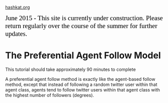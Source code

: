 [hashkat.org](http://hashkat.org)

<span style="color:black; font-family:Georgia; font-size:1.5em;">June 2015 - This site is currently under construction. Please return regularly over the course of the summer for further updates. </span>

# The Preferential Agent Follow Model

This tutorial should take approximately 90 minutes to complete

A preferential agent follow method is exactly like the agent-based follow method, except that instead of following a random twitter user within that agent class,
agents tend to follow twitter users within that agent class with the highest number of followers (degrees).




